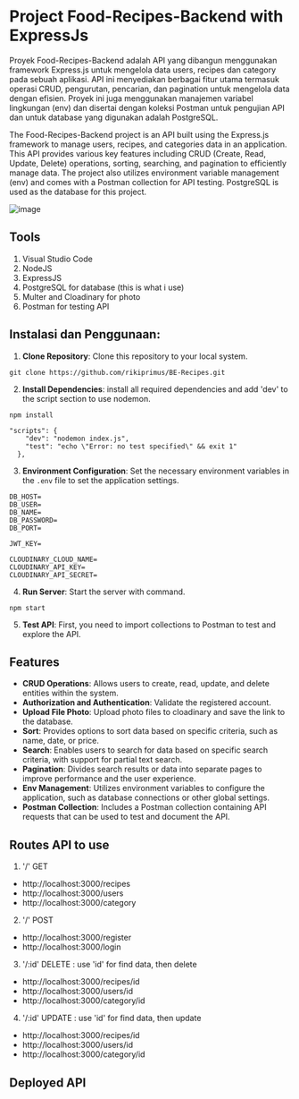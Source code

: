 # Project Food-Recipes-Backend with ExpressJs

Proyek Food-Recipes-Backend adalah API yang dibangun menggunakan framework Express.js untuk mengelola data users, recipes dan category pada sebuah aplikasi. API ini menyediakan berbagai fitur utama termasuk operasi CRUD, pengurutan, pencarian, dan pagination untuk mengelola data dengan efisien. Proyek ini juga menggunakan manajemen variabel lingkungan (env) dan disertai dengan koleksi Postman untuk pengujian API dan untuk database yang digunakan adalah PostgreSQL.

The Food-Recipes-Backend project is an API built using the Express.js framework to manage users, recipes, and categories data in an application. This API provides various key features including CRUD (Create, Read, Update, Delete) operations, sorting, searching, and pagination to efficiently manage data. The project also utilizes environment variable management (env) and comes with a Postman collection for API testing. PostgreSQL is used as the database for this project.

![image](https://github.com/rikiprimus/BE-Recipes/assets/34765525/16ea1112-e4ad-459f-9b58-05a82a35df6c)


## Tools
1. Visual Studio Code
2. NodeJS
3. ExpressJS
4. PostgreSQL for database (this is what i use)
5. Multer and Cloadinary for photo
6. Postman for testing API

## Instalasi dan Penggunaan:
1. **Clone Repository**: Clone this repository to your local system.
```
git clone https://github.com/rikiprimus/BE-Recipes.git
```
2. **Install Dependencies**: install all required dependencies and add 'dev' to the script section to use nodemon.
```
npm install
```
```
"scripts": {
    "dev": "nodemon index.js",
    "test": "echo \"Error: no test specified\" && exit 1"
  },
```
3. **Environment Configuration**: Set the necessary environment variables in the `.env` file to set the application settings.
```
DB_HOST=
DB_USER=
DB_NAME=
DB_PASSWORD=
DB_PORT=

JWT_KEY=

CLOUDINARY_CLOUD_NAME=
CLOUDINARY_API_KEY=
CLOUDINARY_API_SECRET=
```
4. **Run Server**: Start the server with command.
```
npm start
```
5. **Test API**: First, you need to import collections to Postman to test and explore the API.

## Features
- **CRUD Operations**: Allows users to create, read, update, and delete entities within the system.
- **Authorization and Authentication**: Validate the registered account.
- **Upload File Photo**: Upload photo files to cloadinary and save the link to the database.
- **Sort**: Provides options to sort data based on specific criteria, such as name, date, or price.
- **Search**: Enables users to search for data based on specific search criteria, with support for partial text search.
- **Pagination**: Divides search results or data into separate pages to improve performance and the user experience.
- **Env Management**: Utilizes environment variables to configure the application, such as database connections or other global settings.
- **Postman Collection**: Includes a Postman collection containing API requests that can be used to test and document the API.

## Routes API to use
1. '/' GET
  - http://localhost:3000/recipes
  - http://localhost:3000/users
  - http://localhost:3000/category

2. '/' POST
  - http://localhost:3000/register
  - http://localhost:3000/login

3. '/:id' DELETE : use 'id' for find data, then delete
  - http://localhost:3000/recipes/id
  - http://localhost:3000/users/id
  - http://localhost:3000/category/id
    
4. '/:id' UPDATE : use 'id' for find data, then update
  - http://localhost:3000/recipes/id
  - http://localhost:3000/users/id
  - http://localhost:3000/category/id

## Deployed API
